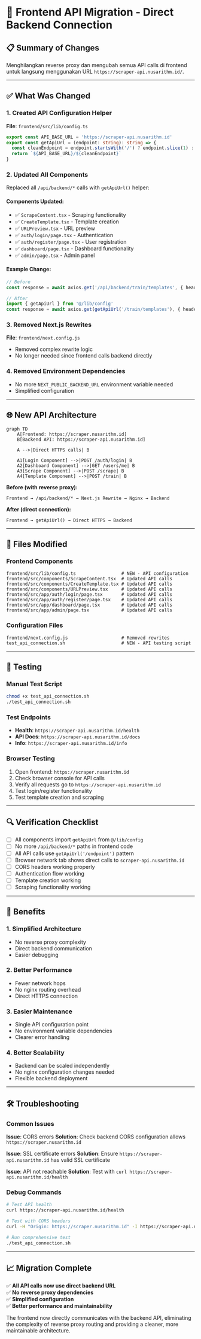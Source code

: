 # 🔄 Frontend API Migration - Direct Backend Connection

## 📋 Summary of Changes

Menghilangkan reverse proxy dan mengubah semua API calls di frontend untuk langsung menggunakan URL `https://scraper-api.nusarithm.id/`.

---

## ✅ What Was Changed

### 1. **Created API Configuration Helper**
**File**: `frontend/src/lib/config.ts`
```typescript
export const API_BASE_URL = 'https://scraper-api.nusarithm.id'
export const getApiUrl = (endpoint: string): string => {
  const cleanEndpoint = endpoint.startsWith('/') ? endpoint.slice(1) : endpoint
  return `${API_BASE_URL}/${cleanEndpoint}`
}
```

### 2. **Updated All Components**
Replaced all `/api/backend/*` calls with `getApiUrl()` helper:

#### Components Updated:
- ✅ `ScrapeContent.tsx` - Scraping functionality
- ✅ `CreateTemplate.tsx` - Template creation
- ✅ `URLPreview.tsx` - URL preview
- ✅ `auth/login/page.tsx` - Authentication
- ✅ `auth/register/page.tsx` - User registration
- ✅ `dashboard/page.tsx` - Dashboard functionality
- ✅ `admin/page.tsx` - Admin panel

#### Example Change:
```typescript
// Before
const response = await axios.get('/api/backend/train/templates', { headers })

// After
import { getApiUrl } from '@/lib/config'
const response = await axios.get(getApiUrl('/train/templates'), { headers })
```

### 3. **Removed Next.js Rewrites**
**File**: `frontend/next.config.js`
- Removed complex rewrite logic
- No longer needed since frontend calls backend directly

### 4. **Removed Environment Dependencies**
- No more `NEXT_PUBLIC_BACKEND_URL` environment variable needed
- Simplified configuration

---

## 🌐 New API Architecture

```mermaid
graph TD
    A[Frontend: https://scraper.nusarithm.id] 
    B[Backend API: https://scraper-api.nusarithm.id]
    
    A -->|Direct HTTPS calls| B
    
    A1[Login Component] -->|POST /auth/login| B
    A2[Dashboard Component] -->|GET /users/me| B
    A3[Scrape Component] -->|POST /scrape| B
    A4[Template Component] -->|POST /train| B
```

**Before (with reverse proxy):**
```
Frontend → /api/backend/* → Next.js Rewrite → Nginx → Backend
```

**After (direct connection):**
```
Frontend → getApiUrl() → Direct HTTPS → Backend
```

---

## 📁 Files Modified

### Frontend Components
```
frontend/src/lib/config.ts                 # NEW - API configuration
frontend/src/components/ScrapeContent.tsx  # Updated API calls
frontend/src/components/CreateTemplate.tsx # Updated API calls
frontend/src/components/URLPreview.tsx     # Updated API calls
frontend/src/app/auth/login/page.tsx       # Updated API calls
frontend/src/app/auth/register/page.tsx    # Updated API calls
frontend/src/app/dashboard/page.tsx        # Updated API calls
frontend/src/app/admin/page.tsx            # Updated API calls
```

### Configuration Files
```
frontend/next.config.js                    # Removed rewrites
test_api_connection.sh                     # NEW - API testing script
```

---

## 🧪 Testing

### Manual Test Script
```bash
chmod +x test_api_connection.sh
./test_api_connection.sh
```

### Test Endpoints
- **Health**: `https://scraper-api.nusarithm.id/health`
- **API Docs**: `https://scraper-api.nusarithm.id/docs`
- **Info**: `https://scraper-api.nusarithm.id/info`

### Browser Testing
1. Open frontend: `https://scraper.nusarithm.id`
2. Check browser console for API calls
3. Verify all requests go to `https://scraper-api.nusarithm.id`
4. Test login/register functionality
5. Test template creation and scraping

---

## 🔍 Verification Checklist

- [ ] All components import `getApiUrl` from `@/lib/config`
- [ ] No more `/api/backend/*` paths in frontend code
- [ ] All API calls use `getApiUrl('/endpoint')` pattern
- [ ] Browser network tab shows direct calls to `scraper-api.nusarithm.id`
- [ ] CORS headers working properly
- [ ] Authentication flow working
- [ ] Template creation working
- [ ] Scraping functionality working

---

## 🚀 Benefits

### 1. **Simplified Architecture**
- No reverse proxy complexity
- Direct backend communication
- Easier debugging

### 2. **Better Performance**
- Fewer network hops
- No nginx routing overhead
- Direct HTTPS connection

### 3. **Easier Maintenance**
- Single API configuration point
- No environment variable dependencies
- Clearer error handling

### 4. **Better Scalability**
- Backend can be scaled independently
- No nginx configuration changes needed
- Flexible backend deployment

---

## 🛠️ Troubleshooting

### Common Issues

**Issue**: CORS errors
**Solution**: Check backend CORS configuration allows `https://scraper.nusarithm.id`

**Issue**: SSL certificate errors
**Solution**: Ensure `https://scraper-api.nusarithm.id` has valid SSL certificate

**Issue**: API not reachable
**Solution**: Test with `curl https://scraper-api.nusarithm.id/health`

### Debug Commands
```bash
# Test API health
curl https://scraper-api.nusarithm.id/health

# Test with CORS headers
curl -H "Origin: https://scraper.nusarithm.id" -I https://scraper-api.nusarithm.id/health

# Run comprehensive test
./test_api_connection.sh
```

---

## 📈 Migration Complete

✅ **All API calls now use direct backend URL**  
✅ **No reverse proxy dependencies**  
✅ **Simplified configuration**  
✅ **Better performance and maintainability**  

The frontend now directly communicates with the backend API, eliminating the complexity of reverse proxy routing and providing a cleaner, more maintainable architecture.